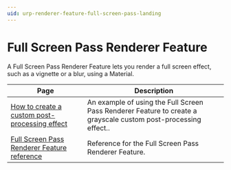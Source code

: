 ```yaml
---
uid: urp-renderer-feature-full-screen-pass-landing
---
```

# Full Screen Pass Renderer Feature

A Full Screen Pass Renderer Feature lets you render a full screen effect, such as a vignette or a blur, using a Material.

|Page|Description|
|-|-|
|[How to create a custom post-processing effect](../post-processing/post-processing-custom-effect-low-code.md)|An example of using the Full Screen Pass Renderer Feature to create a grayscale custom post-processing effect..|
|[Full Screen Pass Renderer Feature reference](renderer-feature-full-screen-pass.md)|Reference for the Full Screen Pass Renderer Feature.|
